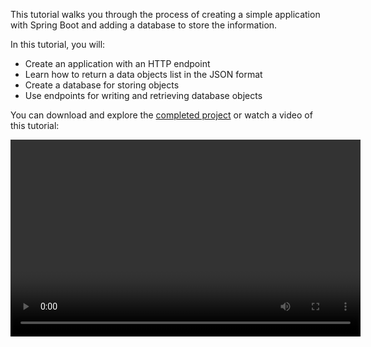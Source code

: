 [//]: # (title: Create a RESTful web service with a database using Spring Boot – tutorial)

This tutorial walks you through the process of creating a simple application with Spring Boot and adding a database
to store the information.

In this tutorial, you will:
* Create an application with an HTTP endpoint
* Learn how to return a data objects list in the JSON format
* Create a database for storing objects
* Use endpoints for writing and retrieving database objects

You can download and explore the [completed project](https://github.com/kotlin-hands-on/spring-time-in-kotlin-episode1)
or watch a video of this tutorial:

<video width="560" height="315" href="gf-kjD2ZmZk" title="Spring Time in Kotlin. Getting Started"/>

## Before you start

Download and install the latest version of [IntelliJ IDEA](https://www.jetbrains.com/idea/download/index.html).

## Bootstrap the project

Use Spring Initializr to create a new project:

> You can also create a new project using [IntelliJ IDEA with the Spring Boot plugin](https://www.jetbrains.com/help/idea/spring-boot.html)
>
{type="note"}

1. Open [Spring Initializr](https://start.spring.io/#!type=gradle-project&language=kotlin&platformVersion=2.7.3&packaging=jar&jvmVersion=11&groupId=com.example&artifactId=demo&name=demo&description=Demo%20project%20for%20Spring%20Boot&packageName=demo&dependencies=web,data-jdbc,h2). This link opens the page with the project settings for this tutorial already filled in.
This project uses **Gradle**, **Kotlin**, **Spring Web**, **Spring Data JDBC**, and **H2 Database**:

   ![Create a new project with Spring Initializr](spring-boot-create-project-with-initializr.png){width=800}

2. Click **GENERATE** at the bottom of the screen. Spring Initializr will generate the project with the specified
settings. The download starts automatically.

3. Unpack the **.zip** file and open it in IntelliJ IDEA.

   The project has the following structure:
   ![The Spring Boot project structure](spring-boot-project-structure.png){width=350}
 
   There are packages and classes under the `main/kotlin` folder that belong to the application. The entry point to
the application is the `main()` method of the `DemoApplication.kt` file.

## Explore the project build file

Open the `build.gradle.kts` file.

This is the Gradle Kotlin build script, which contains a list of the dependencies required for the application.

The Gradle file is standard for Spring Boot, but it also contains necessary Kotlin dependencies, including
the [kotlin-spring](all-open-plugin.md#spring-support) Gradle plugin.

## Explore the Spring Boot application

Open the `DemoApplication.kt` file:

```kotlin
package demo

import org.springframework.boot.autoconfigure.SpringBootApplication
import org.springframework.boot.runApplication

@SpringBootApplication
class DemoApplication

fun main(args: Array<String>) {
    runApplication<DemoApplication>(*args)
}
```

Note that the Kotlin application file differs from a Java application file:
* While Spring Boot looks for a public static `main()` method, the Kotlin application uses a
[top-level function](functions.md#function-scope) defined outside `DemoApplication` class.
* The `DemoApplication` class is not declared as `open`, since the [kotlin-spring](all-open-plugin.md#spring-support)
plugin does that automatically.

## Create a data class and a controller

To create an endpoint, add a [data class](data-classes.md) and a controller to your project:

1. In the `DemoApplication.kt` file, create a `Message` data class with two properties: `id` and `text`:

   ```kotlin
   data class Message(val id: String?, val text: String)
   ```

2. In the same file, create a `MessageResource` class which will serve the requests and return a JSON document
containing a collection of `Message` objects:

   ```kotlin
   @RestController
   class MessageResource {
       @GetMapping("/")
       fun index(): List<Message> = listOf(
           Message("1", "Hello!"),
           Message("2", "Bonjour!"),
           Message("3", "Privet!"),
       )
   }
   ```

Full code of the `DemoApplication.kt`:

```kotlin
package demo

import org.springframework.boot.autoconfigure.SpringBootApplication
import org.springframework.boot.runApplication
import org.springframework.data.annotation.Id
import org.springframework.web.bind.annotation.GetMapping
import org.springframework.web.bind.annotation.RestController

@SpringBootApplication
class DemoApplication

fun main(args: Array<String>) {
    runApplication<DemoApplication>(*args)
}

@RestController
class MessageResource {
    @GetMapping("/")
    fun index(): List<Message> = listOf(
        Message("1", "Hello!"),
        Message("2", "Bonjour!"),
        Message("3", "Privet!"),
    )
}

data class Message(val id: String?, val text: String)
```

## Run the application

The application is now ready to run:

1. Click the green **Run** icon in the gutter beside the `main()` method or use the **Alt+Enter** shortcut to invoke
the launch menu in IntelliJ IDEA:

   ![Run the application](spring-boot-run-the-application.png){width=800}

   > You can also run the `./gradlew bootRun` command in the terminal.
   >
   {type="note"}

2. Once the application starts, open the following URL: [http://localhost:8080](http://localhost:8080).

   You will see a page with a collection of messages in JSON format:

   ![Application output](spring-boot-output.png)

## Add database support

To use a database in your application, first create two endpoints: one for saving messages and one for retrieving them:

1. Add the `@Table` annotation to the `Message` class to declare mapping to a database table. Add the `@Id` annotation
before the `id` field. These annotations also require additional imports:

   ```kotlin
   import org.springframework.data.annotation.Id
   import org.springframework.data.relational.core.mapping.Table
  
   @Table("MESSAGES")
   data class Message(@Id val id: String?, val text: String)
   ```

2. Use the [Spring Data Repository API](https://docs.spring.io/spring-data/commons/docs/current/api/org/springframework/data/repository/CrudRepository.html) to access the database:

   ```kotlin
   import org.springframework.data.jdbc.repository.query.Query
   import org.springframework.data.repository.CrudRepository
  
   interface MessageRepository : CrudRepository<Message, String>{
  
       @Query("select * from messages")
       fun findMessages(): List<Message>
   }
   ```

   When you call the `findMessages()` method on an instance of `MessageRepository`, it will execute the corresponding
database query:

   ```sql
   select * from messages
   ```

   This query retrieves a list of all `Message` objects in the database table.

3. Create the `MessageService` class:

   ```kotlin
   import org.springframework.stereotype.Service
  
   @Service
   class MessageService(val db: MessageRepository) {

       fun findMessages(): List<Message> = db.findMessages()

       fun post(message: Message){
           db.save(message)
       }
   }
   ```

   This class contains two methods:
   * `post()` for writing a new `Message` object to the database
   * `findMessages()` for getting all the messages from the database

4. Update the `MessageResource` class:

   ```kotlin
   import org.springframework.web.bind.annotation.RequestBody
   import org.springframework.web.bind.annotation.PostMapping
  
  
   @RestController
   class MessageResource(val service: MessageService) {
       @GetMapping("/")
       fun index(): List<Message> = service.findMessages()
  
       @PostMapping("/")
       fun post(@RequestBody message: Message) {
           service.post(message)
       }
   }
   ```

   Now it uses `MessageService` to work with the database.

## Configure the database

Configure the database in the application:

1. Create a new folder called `sql` in the `src/main/resources` with the `schema.sql` file inside. It will store
the database scheme:

   ![Create a new folder](spring-boot-sql-scheme.png){width=300}

2. Update the `src/main/resources/sql/schema.sql` file with the following code:

   ```sql
   CREATE TABLE IF NOT EXISTS messages (
     id                     VARCHAR(60)  DEFAULT RANDOM_UUID() PRIMARY KEY,
     text                   VARCHAR      NOT NULL
   );
   ```

   It creates the `messages` table with two fields: `id` and `text`. The table structure matches the structure of
the `Message` class.

3. Open the `application.properties` file located in the `src/main/resources` folder and add the following application
properties:

   ```none
   spring.datasource.driver-class-name=org.h2.Driver
   spring.datasource.url=jdbc:h2:file:./data/testdb
   spring.datasource.username=sa
   spring.datasource.password=password
   spring.sql.init.schema-locations=classpath:sql/schema.sql
   spring.sql.init.mode=always
   ```

   These settings enable the database for the Spring Boot application.
   See the full list of common application properties in the [Spring documentation](https://docs.spring.io/spring-boot/docs/current/reference/html/appendix-application-properties.html).

## Execute HTTP requests

You should use an HTTP client to work with previously created endpoints. In IntelliJ IDEA, you can use
the embedded [HTTP client](https://www.jetbrains.com/help/idea/http-client-in-product-code-editor.html):

1. Run the application. Once the application is up and running, you can execute POST requests to store messages
in the database.

2. Create the `requests.http` file and add the following HTTP requests:

   ```http request
   ### Post 'Hello!"
   POST http://localhost:8080/
   Content-Type: application/json
  
   {
     "text": "Hello!"
   }
  
   ### Post "Bonjour!"
  
   POST http://localhost:8080/
   Content-Type: application/json
  
   {
     "text": "Bonjour!"
   }
  
   ### Post "Privet!"
  
   POST http://localhost:8080/
   Content-Type: application/json
  
   {
     "text": "Privet!"
   }
  
   ### Get all the messages
   GET http://localhost:8080/
   ```

3. Execute all POST requests. Use the green **Run** icon in the gutter next to the request declaration.
   These requests write the text messages to the database.

   ![Run HTTP POST requests](spring-boot-run-http-request.png)

4. Execute the GET request and see the result in the **Run** tool window:

   ![Run HTTP GET request](spring-boot-output-2.png)

### Alternative way to execute requests

You can also use any other HTTP client or cURL command-line tool. For example, you can run the following commands in
the terminal to get the same result:

```bash
curl -X POST --location "http://localhost:8080" -H "Content-Type: application/json" -d "{ \"text\": \"Hello!\" }"

curl -X POST --location "http://localhost:8080" -H "Content-Type: application/json" -d "{ \"text\": \"Bonjour!\" }"

curl -X POST --location "http://localhost:8080" -H "Content-Type: application/json" -d "{ \"text\": \"Privet!\" }"

curl -X GET --location "http://localhost:8080"
```

## Next step

Get your personal language map to help you navigate Kotlin features and track your progress in studying the language.
We will also send you language tips and useful materials on using Kotlin with Spring.

<a href="https://info.jetbrains.com/kotlin-tips.html">
   <img src="get-kotlin-language-map.png" width="700" alt="Get the Kotlin language map"/>
</a>

> You will need to share your email address on the next page to receive the materials.
>
{type="note"}

### See also

For more tutorials, check out the Spring website:

* [Building web applications with Spring Boot and Kotlin](https://spring.io/guides/tutorials/spring-boot-kotlin/)
* [Spring Boot with Kotlin Coroutines and RSocket](https://spring.io/guides/tutorials/spring-webflux-kotlin-rsocket/)
